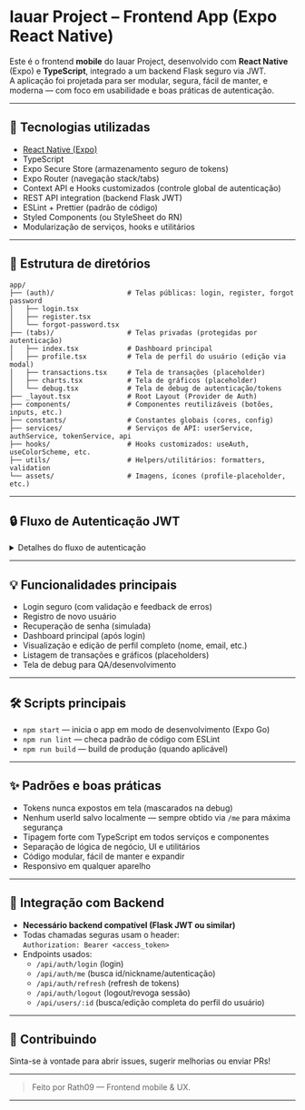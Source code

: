 # Iauar Project – Frontend App (Expo React Native)

Este é o frontend **mobile** do Iauar Project, desenvolvido com **React Native** (Expo) e **TypeScript**, integrado a um backend Flask seguro via JWT.  
A aplicação foi projetada para ser modular, segura, fácil de manter, e moderna — com foco em usabilidade e boas práticas de autenticação.

---

## 🚀 Tecnologias utilizadas

- [React Native (Expo)](https://reactnative.dev/)
- TypeScript
- Expo Secure Store (armazenamento seguro de tokens)
- Expo Router (navegação stack/tabs)
- Context API e Hooks customizados (controle global de autenticação)
- REST API integration (backend Flask JWT)
- ESLint + Prettier (padrão de código)
- Styled Components (ou StyleSheet do RN)
- Modularização de serviços, hooks e utilitários

---

## 📁 Estrutura de diretórios

```
app/
├── (auth)/                  # Telas públicas: login, register, forgot password
│   ├── login.tsx
│   ├── register.tsx
│   └── forgot-password.tsx
├── (tabs)/                  # Telas privadas (protegidas por autenticação)
│   ├── index.tsx            # Dashboard principal
│   ├── profile.tsx          # Tela de perfil do usuário (edição via modal)
│   ├── transactions.tsx     # Tela de transações (placeholder) 
│   ├── charts.tsx           # Tela de gráficos (placeholder) 
│   └── debug.tsx            # Tela de debug de autenticação/tokens
├── _layout.tsx              # Root Layout (Provider de Auth)
├── components/              # Componentes reutilizáveis (botões, inputs, etc.)
├── constants/               # Constantes globais (cores, config)
├── services/                # Serviços de API: userService, authService, tokenService, api
├── hooks/                   # Hooks customizados: useAuth, useColorScheme, etc.
├── utils/                   # Helpers/utilitários: formatters, validation
└── assets/                  # Imagens, ícones (profile-placeholder, etc.)
```

---

## 🔒 Fluxo de Autenticação JWT

<details>
  <summary>Detalhes do fluxo de autenticação</summary>

  - Contexto global de autenticação com React Context + Hooks
  - Tokens armazenados de forma segura (Expo Secure Store)
  - Login, logout, e refresh automáticos (com controle de sessão)
  - Proteção total das rotas (telas em `(tabs)` só acessíveis se autenticado)
  - Busca de id do usuário via `/api/auth/me` (sempre autenticado)
  - Consulta e edição de dados completos via `/api/users/:id` (com token)
  - Edição de perfil feita via PATCH `/api/users/:id`, seguindo boas práticas REST
  - Headers `Authorization: Bearer <access_token>` em todas requisições protegidas
  - Tela de debug mostra tokens (mascarados), expiração, perfil, simulação de login/logout, e limpeza de credenciais
  - UI moderna, responsiva e acessível (placeholders, feedback visual, modais, etc.)
</details>

---

## 💡 Funcionalidades principais

- Login seguro (com validação e feedback de erros)
- Registro de novo usuário
- Recuperação de senha (simulada)
- Dashboard principal (após login)
- Visualização e edição de perfil completo (nome, email, etc.)
- Listagem de transações e gráficos (placeholders)
- Tela de debug para QA/desenvolvimento

---

## 🛠️ Scripts principais

- `npm start` — inicia o app em modo de desenvolvimento (Expo Go)
- `npm run lint` — checa padrão de código com ESLint
- `npm run build` — build de produção (quando aplicável)

---

## ✨ Padrões e boas práticas

- Tokens nunca expostos em tela (mascarados na debug)
- Nenhum userId salvo localmente — sempre obtido via `/me` para máxima segurança
- Tipagem forte com TypeScript em todos serviços e componentes
- Separação de lógica de negócio, UI e utilitários
- Código modular, fácil de manter e expandir
- Responsivo em qualquer aparelho

---

## 🔗 Integração com Backend

- **Necessário backend compatível (Flask JWT ou similar)**
- Todas chamadas seguras usam o header:  
  `Authorization: Bearer <access_token>`
- Endpoints usados:
    - `/api/auth/login` (login)
    - `/api/auth/me` (busca id/nickname/autenticação)
    - `/api/auth/refresh` (refresh de tokens)
    - `/api/auth/logout` (logout/revoga sessão)
    - `/api/users/:id` (busca/edição completa do perfil do usuário)

---

## 🤝 Contribuindo

Sinta-se à vontade para abrir issues, sugerir melhorias ou enviar PRs!

---

> Feito por Rath09 — Frontend mobile & UX.

---

